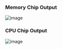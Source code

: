 ### Memory Chip Output
![image](https://github.com/user-attachments/assets/e714cd1f-3de4-412d-86d3-12066ca41af9)

### CPU Chip Output
![image](https://github.com/user-attachments/assets/791b0b0d-448d-4932-b3f9-bc6fe5e8ec06)
